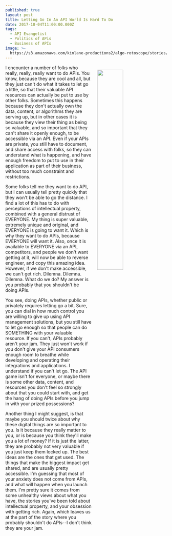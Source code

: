 ```yaml
---
published: true
layout: post
title: Letting Go In An API World Is Hard To Do
date: 2017-10-04T11:00:00.000Z
tags:
  - API Evangelist
  - Politics of APis
  - Business of APIs
image: >-
  https://s3.amazonaws.com/kinlane-productions2/algo-rotoscope/stories/flower-barbed-wire_clean_view.jpg
---
```

<p><img src="https://s3.amazonaws.com/kinlane-productions2/algo-rotoscope/stories/flower-barbed-wire_clean_view.jpg" align="right" width="40%" style="padding: 15px;" /></p>I encounter a number of folks who really, really, really want to do APIs. You know, because they are cool and all, but they just can't do what it takes to let go a little, so that their valuable API resources can actually be put to use by other folks. Sometimes this happens because they don't actually own the data, content, or algorithms they are serving up, but in other cases it is because they view their thing as being so valuable, and so important that they can't share it openly enough, to be accessible via an API. Even if your APIs are private, you still have to document, and share access with folks, so they can understand what is happening, and have enough freedom to put to use in their application as part of their business, without too much constraint and restrictions.

Some folks tell me they want to do API, but I can usually tell pretty quickly that they won't be able to go the distance. I find a lot of this has to do with perceptions of intellectual property, combined with a general distrust of EVERYONE. My thing is super valuable, extremely unique and original, and EVERYONE is going to want it. Which is why they want to do APIs, because EVERYONE will want it. Also, once it is available to EVERYONE via an API, competitors, and people we don't want getting at it, will now be able to reverse engineer, and copy this amazing idea. However, if we don't make accessible, we can't get rich. Dilemna. Dilemna. Dilemna. What do we do? My answer is you probably that you shouldn't be doing APIs. 

You see, doing APIs, whether public or privately requires letting go a bit. Sure, you can dial in how much control you are willing to give up using API management solutions, but you still have to let go enough so that people can do SOMETHING with your valuable resource. If you can't, APIs probably aren't your jam. They just won't work if you don't give your API consumers enough room to breathe while developing and operating their integrations and applications. I understand if you can't let go. The API game isn't for everyone, or maybe there is some other data, content, and resources you don't feel so strongly about that you could start with, and get the hang of doing APIs before you jump in with your prized possessions?

Another thing I might suggest, is that maybe you should twice about why these digital things are so important to you. Is it because they really matter to you, or is because you think they'll make you a lot of money? If it is just the latter, they are probably not very valuable if you just keep them locked up. The best ideas are the ones that get used. The things that make the biggest impact get shared, and are usually pretty accessible. I'm guessing that most of your anxiety does not come from APIs, and what will happen when you launch them. I'm pretty sure it comes from some unhealthy views about what you have, the stories you've been told about intellectual property, and your obsession with getting rich. Again, which leaves us at the part of the story where you probably shouldn't do APIs--I don't think they are your jam.
